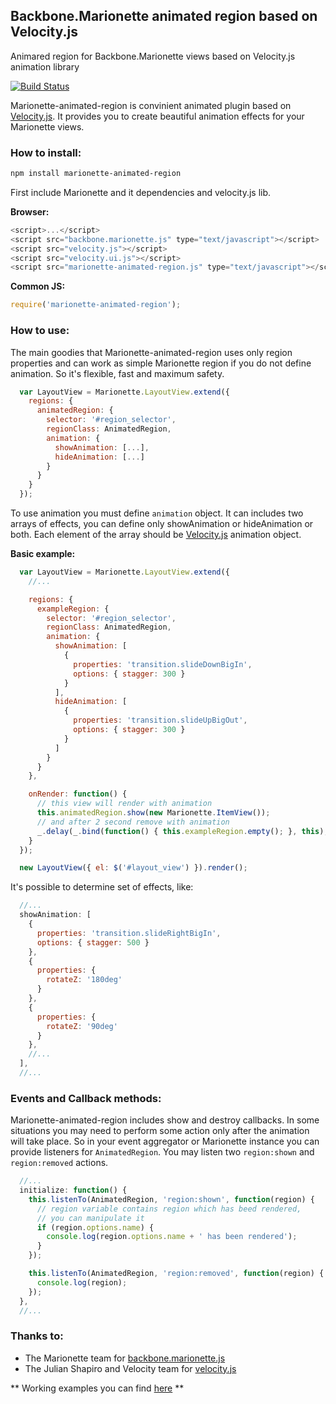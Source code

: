## Backbone.Marionette animated region based on Velocity.js

Animared region for Backbone.Marionette views based on Velocity.js animation library

[![Build Status](https://travis-ci.org/maratfakhreev/marionette-animated-region.svg?branch=master)](https://travis-ci.org/maratfakhreev/marionette-animated-region)

Marionette-animated-region is convinient animated plugin based on [Velocity.js](http://velocityjs.org). It provides you to create beautiful animation effects for your Marionette views.

### How to install:

```bash
npm install marionette-animated-region
```

First include Marionette and it dependencies and velocity.js lib.

**Browser:**
```javascript
<script>...</script>
<script src="backbone.marionette.js" type="text/javascript"></script>
<script src="velocity.js"></script>
<script src="velocity.ui.js"></script>
<script src="marionette-animated-region.js" type="text/javascript"></script>
```

**Common JS:**
```javascript
require('marionette-animated-region');
```

### How to use:

The main goodies that Marionette-animated-region uses only region properties and can work as simple Marionette region if you do not define animation. So it's flexible, fast and maximum safety.

```javascript
  var LayoutView = Marionette.LayoutView.extend({
    regions: {
      animatedRegion: {
        selector: '#region_selector',
        regionClass: AnimatedRegion,
        animation: {
          showAnimation: [...],
          hideAnimation: [...]
        }
      }
    }
  });
```

To use animation you must define `animation` object. It can includes two arrays of effects, you can define only showAnimation or hideAnimation or both. Each element of the array should be [Velocity.js](http://velocityjs.org) animation object.

**Basic example:**
```javascript
  var LayoutView = Marionette.LayoutView.extend({
    //...

    regions: {
      exampleRegion: {
        selector: '#region_selector',
        regionClass: AnimatedRegion,
        animation: {
          showAnimation: [
            {
              properties: 'transition.slideDownBigIn',
              options: { stagger: 300 }
            }
          ],
          hideAnimation: [
            {
              properties: 'transition.slideUpBigOut',
              options: { stagger: 300 }
            }
          ]
        }
      }
    },

    onRender: function() {
      // this view will render with animation
      this.animatedRegion.show(new Marionette.ItemView());
      // and after 2 second remove with animation
      _.delay(_.bind(function() { this.exampleRegion.empty(); }, this), 2000);
    }
  });

  new LayoutView({ el: $('#layout_view') }).render();
```

It's possible to determine set of effects, like:
```javascript
  //...
  showAnimation: [
    {
      properties: 'transition.slideRightBigIn',
      options: { stagger: 500 }
    },
    {
      properties: {
        rotateZ: '180deg'
      }
    },
    {
      properties: {
        rotateZ: '90deg'
      }
    },
    //...
  ],
  //...
```

### Events and Callback methods:

Marionette-animated-region includes show and destroy callbacks. In some situations you may need to perform some action only after the animation will take place. So in your event aggregator or Marionette instance you can provide listeners for `AnimatedRegion`. You may listen two `region:shown` and `region:removed` actions.

```javascript
  //...
  initialize: function() {
    this.listenTo(AnimatedRegion, 'region:shown', function(region) {
      // region variable contains region which has beed rendered,
      // you can manipulate it
      if (region.options.name) {
        console.log(region.options.name + ' has been rendered');
      }
    });

    this.listenTo(AnimatedRegion, 'region:removed', function(region) {
      console.log(region);
    });
  },
  //...
```

### Thanks to:

* The Marionette team for [backbone.marionette.js](http://marionettejs.com)
* The Julian Shapiro and Velocity team for [velocity.js](http://julian.com/research/velocity/)

** Working examples you can find [here](https://github.com/maratfakhreev/marionette-animated-region/tree/master/examples) **
